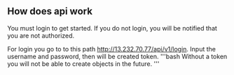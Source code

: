 ## How does api work
You must login to get started. If you do not login, you will be notified that you are not authorized.

For login you go to to this path http://13.232.70.77/api/v1/login. Input the username and password, then will be created token.
'''bash
Without a token you will not be able to create objects in the future.
'''
